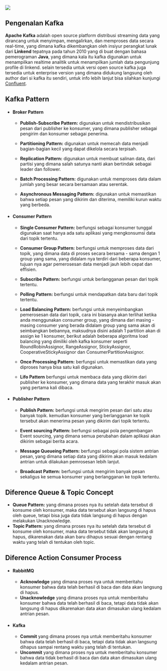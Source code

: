![](https://upload.wikimedia.org/wikipedia/commons/thumb/5/53/Apache_kafka_wordtype.svg/2560px-Apache_kafka_wordtype.svg.png)

## Pengenalan Kafka

**Apache Kafka** adalah open source platform distribusi streaming data yang dirancang untuk menyimpan, mengalirkan, dan memproses data secara real-time, yang dimana kafka dikembangkan oleh insiyur perangkat lunak dari **Linkend** tepatnya pada tahun 2010 yang di buat dengan bahasa pemerograman **Java**, yang dimana kala itu kafka digunakan untuk menampilkan realtime analitik untuk menampilkan jumlah data pengunjung profile di linkend. selain tersedia untuk versi open source kafka juga tersedia untuk enterprise version yang dimana didukung langsung oleh author dari si kafka itu sendiri, untuk info lebih lanjut bisa silahkan kunjungi [Confluent](https://www.confluent.io).

## Kafka Pattern

- #### Broker Pattern

  - **Publish-Subscribe Pattern:** digunakan untuk mendistribusikan pesan dari publisher ke konsumer, yang dimana publisher sebagai pengirim dan konsumer sebagai penerima.

  - **Partitioning Pattern:** digunakan untuk memecah data menjadi bagian-bagian kecil yang dapat dikelola secara terpisah.

  - **Replication Pattern:** digunakan untuk membuat salinan data, dari partisi yang dimana salah satunya nanti akan bertindak sebagai leader dan follower.

  - **Batch Processing Pattern:** digunakan untuk memproses data dalam jumlah yang besar secara bersamaan atau serentak.

  - **Asynchronous Messaging Pattern:** digunakan untuk memastikan bahwa setiap pesan yang dikirim dan diterima, memiliki kurun waktu yang berbeda.

- #### Consumer Pattern

  - **Single Consumer Pattern:** berfungsi sebagai konsumer tunggal digunakan saat hanya ada satu aplikasi yang mengkonsumsi data dari topik tertentu.

  - **Consumer Group Pattern:** berfungsi untuk memproses data dari topik, yang dimana data di proses secara bersama - sama dengan 1 group yang sama, yang didalam nya terdiri dari beberapa konsumer, tujuan nya agar pemerosesan data menjadi jauh lebih cepat dan effisien.

  - **Subscribe Pattern:** berfungsi untuk berlangganan pesan dari topik tertentu.

  - **Polling Pattern:** berfungsi untuk mendapatkan data baru dari topik tertentu.

  - **Load Balancing Pattern:** berfungsi untuk menyeimbangkan pemerosesan data dari topik, cara ini biasanya akan terlihat ketika anda menggunakan consumer group, yang dimana dari masing - masing consumer yang berada didalam group yang sama akan di seimbangkan bebannya,
  maksudnya disini adalah 1 partition akan di assign ke 1 konsumer, berikut adalah beberapa algoritma load balancing yang dimiliki oleh kafka konsumer seperti RoundRobinAssignor, RangeAssignor, StickyAssignor, CooperativeStickyAssignor dan ConsumerPartitionAssignor.

  - **Once Processing Pattern:** berfungsi untuk memastikan data yang diproses hanya bisa satu kali digunakan.

  - **Lifo Pattern** berfungsi untuk membaca data yang dikirim dari publisher ke konsumer, yang dimana data yang terakhir masuk akan yang pertama kali dibaca.

- #### Publisher Pattern

  - **Publish Pattern:** berfungsi untuk mengirim pesan dari satu atau banyak topik. kemudian konsumer yang berlangganan ke topik tersebut akan menerima pesan yang dikirim dari topik tertentu.

  - **Event sourcing Pattern:** berfungsi sebagai pola pengembangan Event sourcing, yang dimana semua perubahan dalam aplikasi akan dikirim sebagai berita acara.

  - **Message Queueing Pattern:** berfungsi sebagai pola sistem antrian pesan, yang dimana setiap data yang dikirim akan masuk kedalam antrian untuk dilakukan pemrosesan lebih lanjut.

  - **Broadcast Pattern:** berfungsi untuk mengirim banyak pesan sekaligus ke semua konsumer yang berlangganan ke topik tertentu.

## Diference Queue & Topic Concept

- **Queue Pattern:** yang dimana proses nya itu setelah data tersebut di konsume oleh konsumer, maka data tersebut akan langsung di hapus oleh queue, tetapi bisa juga data tidak langsung di hapus dengan melakukan Unacknowledge.
- **Topic Pattern:** yang dimana proses nya itu setelah data tersebut di konsume oleh konsumer, maka data tersebut tidak akan langsung di hapus, dikarenakan data akan baru dihapus sesuai dengan rentang waktu yang telah di tentukan oleh topic.

## Diference Action Consumer Process

- #### RabbitMQ

  - **Acknowledge** yang dimana proses nya untuk memberitahu konsumer bahwa data telah berhasil di baca dan data akan langsung di hapus.
  - **Unacknowledge** yang dimana proses nya untuk memberitahu konsumer bahwa data telah berhasil di baca, tetapi data tidak akan langsung di hapus dikarenakan data akan dimasukan ulang kedalam antrian pesan.

- #### Kafka

  - **Commit** yang dimana proses nya untuk memberitahu konsumer bahwa data telah berhasil di baca, tetapi data tidak akan langsung dihapus sampai rentang waktu yang telah di tentukan.
  - **Uncommit** yang dimana proses nya untuk memberitahu konsumer bahwa data tidak berhasil di baca dan data akan dimasukan ulang kedalam antrian pesan.
